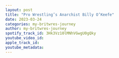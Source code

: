```yaml
---
layout: post
title: "Pro Wrestling’s Anarchist Billy O’Keefe"
date: 2023-03-24
categories: my-britwres-journey
author: my-britwres-journey
spotify_track_id: 3Hk3Vz10lMNhVGwgU0gQky
youtube_video_id: 
apple_track_id: 
youtube_metadata: 
---
```

